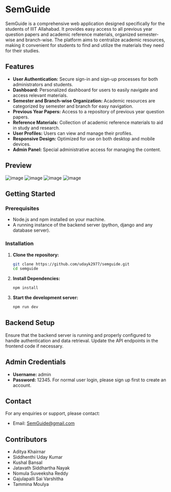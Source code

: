 # SemGuide

SemGuide is a comprehensive web application designed specifically for the students of IIIT Allahabad. It provides easy access to all previous year question papers and academic reference materials, organized semester-wise and branch-wise. The platform aims to centralize academic resources, making it convenient for students to find and utilize the materials they need for their studies.

## Features

- **User Authentication:** Secure sign-in and sign-up processes for both administrators and students.
- **Dashboard:** Personalized dashboard for users to easily navigate and access relevant materials.
- **Semester and Branch-wise Organization:** Academic resources are categorized by semester and branch for easy navigation.
- **Previous Year Papers:** Access to a repository of previous year question papers.
- **Reference Materials:** Collection of academic reference materials to aid in study and research.
- **User Profiles:** Users can view and manage their profiles.
- **Responsive Design:** Optimized for use on both desktop and mobile devices.
- **Admin Panel:** Special administrative access for managing the content.

## Preview
![image](https://github.com/k7aditya/SemGuide/assets/63181474/95bfceff-fdf4-4c1b-a30c-b34d5a128f4c)
![image](https://github.com/k7aditya/SemGuide/assets/63181474/dac7c1c7-44bc-47d8-a7f3-c0ab5291b25d)
![image](https://github.com/k7aditya/SemGuide/assets/63181474/b926667c-0b51-4c01-8c8b-a204e064c7f3)
![image](https://github.com/k7aditya/SemGuide/assets/63181474/b7c732b5-ce3a-4741-9d6a-4a5e3624250f)



## Getting Started

### Prerequisites

- Node.js and npm installed on your machine.
- A running instance of the backend server (python, django and any database server).

### Installation

1. **Clone the repository:**
   ```bash
   git clone https://github.com/udayk2977/semguide.git
   cd semguide
2. **Install Dependencies:**
   ```bash
   npm install
3. **Start the development server:**
   ```bash
   npm run dev

## Backend Setup
Ensure that the backend server is running and properly configured to handle authentication and data retrieval. Update the API endpoints in the frontend code if necessary.

## Admin Credentials
- **Username:** admin
- **Password:** 12345.
  For normal user login, please sign up first to create an account.

## Contact
For any enquiries or support, please contact:
- Email: [SemGuide@gmail.com](mailto:k7aditya@gmail.com)

## Contributors
- Aditya Khairnar
- Siddhenthi Uday Kumar
- Kushal Bansal
- Jatavath Siddhartha Nayak
- Nomula Suveeksha Reddy
- Gajulapalli Sai Varshitha
- Tammina Moulya




